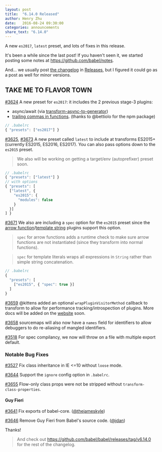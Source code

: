 ```yaml
---
layout: post
title:  "6.14.0 Released"
author: Henry Zhu
date:   2016-08-24 09:30:00
categories: announcements
share_text: "6.14.0"
---
```


A new `es2017`, `latest` preset, and lots of fixes in this release.

It's been a while since the last post! If you haven't seen it, we started posting some notes at https://github.com/babel/notes.

And... we usually post [the changelog](https://github.com/babel/babel/blob/master/CHANGELOG.md) in [Releases](https://github.com/babel/babel/releases), but I figured it could go as a post as well for minor versions.

## TAKE ME TO FLAVOR TOWN

[#3624](https://github.com/babel/babel/pull/3624) A new preset for `es2017`: it includes the 2 previous stage-3 plugins:

- async/await (via [transform-async-to-generator](http://babeljs.io/docs/plugins/transform-async-to-generator))
- [trailing commas in functions](http://babeljs.io/docs/plugins/syntax-trailing-function-commas). (thanks to @bettiolo for the npm package)

```js
// .babelrc
{ "presets": ["es2017"] }
```

[#3625](https://github.com/babel/babel/pull/3625), [#3673](https://github.com/babel/babel/pull/3673) A new preset called `latest` to include at transforms ES2015+ (currently ES2015, ES2016, ES2017). You can also pass options down to the `es2015` preset.

> We also will be working on getting a target/env (autoprefixer) preset soon.

```js
// .babelrc
{ "presets": ["latest"] }
// with options
{ "presets": [
  ["latest", {
    "es2015": {
      "modules": false 
    }
  }]
] }
```

[#3671](https://github.com/babel/babel/pull/3671) We also are including a `spec` option for the `es2015` preset since the [arrow function](http://babeljs.io/docs/plugins/transform-es2015-arrow-functions/)/[template string](http://babeljs.io/docs/plugins/transform-es2015-template-literals/) plugins support this option.

> `spec` for arrow functions adds a runtime check to make sure arrow functions are not instantiated (since they transform into normal functions).

> `spec` for template literals wraps all expressions in `String` rather than simple string concatenation.

```js
// .babelrc
{
  "presets": [
    ["es2015", { "spec": true }]
  ]
}
```

[#3659](https://github.com/babel/babel/pull/3659) @kittens added an optional `wrapPluginVisitorMethod` callback to transform to allow for performance tracking/introspection of plugins. More docs will be added on the [website](babeljs.io) soon.

[#3658](https://github.com/babel/babel/pull/3658) sourcemaps will also now have a `names` field for identifiers to allow debuggers to do re-aliasing of mangled identifiers.

[#3518](https://github.com/babel/babel/pull/3518) For spec compilancy, we now will throw on a file with multiple export default.

### Notable Bug Fixes

[#3527](https://github.com/babel/babel/pull/3527) Fix class inheritance in IE <=10 without `loose` mode.

[#3644](https://github.com/babel/babel/pull/3644) Support the `ignore` config option in `.babelrc`.

[#3655](https://github.com/babel/babel/pull/3655) Flow-only class props were not be stripped without `transform-class-properties`.

#### Guy Fieri
[#3641](https://github.com/babel/babel/pull/3641) Fix exports of babel-core. ([@thejameskyle](https://github.com/thejameskyle))

[#3646](https://github.com/babel/babel/pull/3646) Remove Guy Fieri from Babel's source code. ([@jdan](https://github.com/jdan))

Thanks!

> And check out https://github.com/babel/babel/releases/tag/v6.14.0 for the rest of the changelog.
